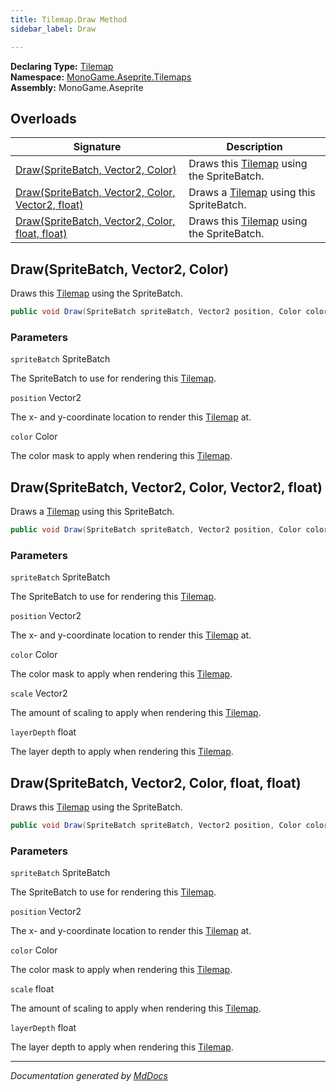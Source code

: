 ```yaml
---
title: Tilemap.Draw Method
sidebar_label: Draw

---
```


**Declaring Type:** [Tilemap](../)  
**Namespace:** [MonoGame.Aseprite.Tilemaps](../../)  
**Assembly:** MonoGame.Aseprite

## Overloads

| Signature                                                                                         | Description                                              |
| ------------------------------------------------------------------------------------------------- | -------------------------------------------------------- |
| [Draw(SpriteBatch, Vector2, Color)](#drawspritebatch-vector2-color)                               | Draws this [Tilemap](../) using the SpriteBatch. |
| [Draw(SpriteBatch, Vector2, Color, Vector2, float)](#drawspritebatch-vector2-color-vector2-float) | Draws a [Tilemap](../) using this SpriteBatch.   |
| [Draw(SpriteBatch, Vector2, Color, float, float)](#drawspritebatch-vector2-color-float-float)     | Draws this [Tilemap](../) using the SpriteBatch. |

## Draw(SpriteBatch, Vector2, Color)

Draws this [Tilemap](../) using the SpriteBatch.

```csharp
public void Draw(SpriteBatch spriteBatch, Vector2 position, Color color);
```

### Parameters

`spriteBatch`  SpriteBatch

The SpriteBatch to use for rendering this [Tilemap](../).

`position`  Vector2

The x\- and y\-coordinate location to render this [Tilemap](../) at.

`color`  Color

The color mask to apply when rendering this [Tilemap](../).

## Draw(SpriteBatch, Vector2, Color, Vector2, float)

Draws a [Tilemap](../) using this SpriteBatch.

```csharp
public void Draw(SpriteBatch spriteBatch, Vector2 position, Color color, Vector2 scale, float layerDepth);
```

### Parameters

`spriteBatch`  SpriteBatch

The SpriteBatch to use for rendering this [Tilemap](../).

`position`  Vector2

The x\- and y\-coordinate location to render this [Tilemap](../) at.

`color`  Color

The color mask to apply when rendering this [Tilemap](../).

`scale`  Vector2

The amount of scaling to apply when rendering this [Tilemap](../).

`layerDepth`  float

The layer depth to apply when rendering this [Tilemap](../).

## Draw(SpriteBatch, Vector2, Color, float, float)

Draws this [Tilemap](../) using the SpriteBatch.

```csharp
public void Draw(SpriteBatch spriteBatch, Vector2 position, Color color, float scale, float layerDepth);
```

### Parameters

`spriteBatch`  SpriteBatch

The SpriteBatch to use for rendering this [Tilemap](../).

`position`  Vector2

The x\- and y\-coordinate location to render this [Tilemap](../) at.

`color`  Color

The color mask to apply when rendering this [Tilemap](../).

`scale`  float

The amount of scaling to apply when rendering this [Tilemap](../).

`layerDepth`  float

The layer depth to apply when rendering this [Tilemap](../).

___

*Documentation generated by [MdDocs](https://github.com/ap0llo/mddocs)*
